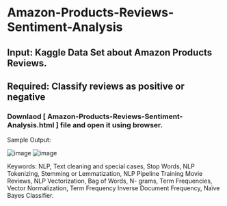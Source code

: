 # Amazon-Products-Reviews-Sentiment-Analysis

## Input: Kaggle Data Set about Amazon Products Reviews.

## Required: Classify reviews as positive or negative

### Downlaod [ Amazon-Products-Reviews-Sentiment-Analysis.html ] file and open it using browser.

Sample Output:

![image](https://user-images.githubusercontent.com/36759897/131238945-e48ab366-8606-492b-a640-10716fd6c804.png)
![image](https://user-images.githubusercontent.com/36759897/131238955-1b990d9e-74c5-4acc-85f8-6fd3d4f131cb.png)

Keywords: NLP, Text cleaning and special cases, Stop Words, NLP Tokenizing, Stemming or Lemmatization, NLP Pipeline Training Movie Reviews, NLP Vectorization, Bag of Words, 
N- grams, Term Frequencies, Vector Normalization, Term Frequency Inverse Document Frequency, Naïve Bayes Classifier.
